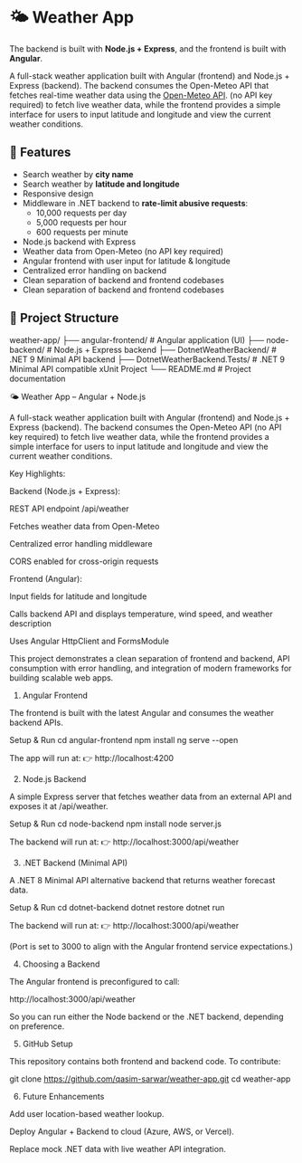 # 🌤 Weather App
The backend is built with **Node.js + Express**, and the frontend is built with **Angular**.


A full-stack weather application built with Angular (frontend) and Node.js + Express (backend).
The backend consumes the Open-Meteo API that fetches real-time weather data using the [Open-Meteo API](https://open-meteo.com/).
 (no API key required) to fetch live weather data, while the frontend provides a simple interface for users to input latitude and longitude and view the current weather conditions.

## 🚀 Features
- Search weather by **city name**
- Search weather by **latitude and longitude**
- Responsive design
- Middleware in .NET backend to **rate-limit abusive requests**:
  - 10,000 requests per day
  - 5,000 requests per hour
  - 600 requests per minute
- Node.js backend with Express
- Weather data from Open-Meteo (no API key required)
- Angular frontend with user input for latitude & longitude
- Centralized error handling on backend
- Clean separation of backend and frontend codebases
- Clean separation of backend and frontend codebases

## 📂 Project Structure
weather-app/
├── angular-frontend/     # Angular application (UI)
├── node-backend/         # Node.js + Express backend
├── DotnetWeatherBackend/       # .NET 9 Minimal API backend
├── DotnetWeatherBackend.Tests/ # .NET 9 Minimal API compatible xUnit Project
└── README.md             # Project documentation


🌤 Weather App – Angular + Node.js

A full-stack weather application built with Angular (frontend) and Node.js + Express (backend).
The backend consumes the Open-Meteo API
 (no API key required) to fetch live weather data, while the frontend provides a simple interface for users to input latitude and longitude and view the current weather conditions.

Key Highlights:

Backend (Node.js + Express):

REST API endpoint /api/weather

Fetches weather data from Open-Meteo

Centralized error handling middleware

CORS enabled for cross-origin requests

Frontend (Angular):

Input fields for latitude and longitude

Calls backend API and displays temperature, wind speed, and weather description

Uses Angular HttpClient and FormsModule

This project demonstrates a clean separation of frontend and backend, API consumption with error handling, and integration of modern frameworks for building scalable web apps.

1. Angular Frontend

The frontend is built with the latest Angular and consumes the weather backend APIs.

Setup & Run
cd angular-frontend
npm install
ng serve --open


The app will run at:
👉 http://localhost:4200

2. Node.js Backend

A simple Express server that fetches weather data from an external API and exposes it at /api/weather.

Setup & Run
cd node-backend
npm install
node server.js


The backend will run at:
👉 http://localhost:3000/api/weather

3. .NET Backend (Minimal API)

A .NET 8 Minimal API alternative backend that returns weather forecast data.

Setup & Run
cd dotnet-backend
dotnet restore
dotnet run


The backend will run at:
👉 http://localhost:3000/api/weather

(Port is set to 3000 to align with the Angular frontend service expectations.)

4. Choosing a Backend

The Angular frontend is preconfigured to call:

http://localhost:3000/api/weather


So you can run either the Node backend or the .NET backend, depending on preference.

5. GitHub Setup

This repository contains both frontend and backend code. To contribute:

git clone https://github.com/qasim-sarwar/weather-app.git
cd weather-app

6. Future Enhancements

Add user location-based weather lookup.

Deploy Angular + Backend to cloud (Azure, AWS, or Vercel).

Replace mock .NET data with live weather API integration.